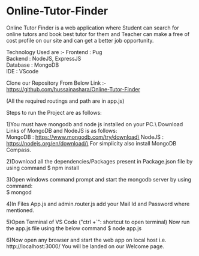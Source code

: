 # Online-Tutor-Finder

Online Tutor Finder is a web application where Student can search for online tutors and book best tutor for them and Teacher can make a free of cost profile on our site and can get a better job opportunity.

Technology Used are :-
Frontend : Pug\
Backend : NodeJS, ExpressJS\
Database : MongoDB\
IDE : VScode

Clone our Repository From Below Link :-
https://github.com/hussainashara/Online-Tutor-Finder

(All the required routings and path are in app.js)

Steps to run the Project are as follows:

1)You must have mongodb and node js installed on your PC.\ 
Download Links of MongoDB and NodeJS is as follows:\
MongoDB : https://www.mongodb.com/try/download\
NodeJS : https://nodejs.org/en/download/\
For simplicity also install MongoDB Compass.

2)Download all the dependencies/Packages present in Package.json file by using command 
 $ npm install

3)Open windows command prompt and start the mongodb server by using command: 	
 $ mongod 

4)In Files App.js and admin.router.js add your Mail Id and Password where mentioned. 

5)Open Terminal of VS Code ("ctrl +`": shortcut to open terminal)
  Now run the app.js file using the below command
  $ node app.js 

6)Now open any browser and start the web app on local host i.e.
   http://localhost:3000/
   You will be landed on our Welcome page.
